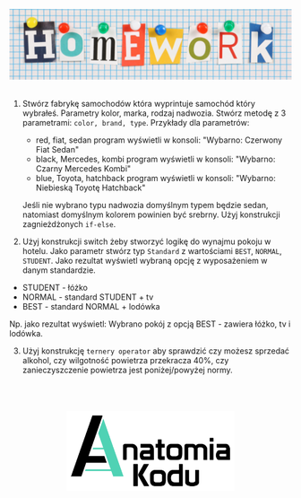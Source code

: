<p align="center">
    <img src="../images/homework.png" width="800">
    <br/><br/>
</p>

1. Stwórz fabrykę samochodów która wyprintuje samochód który wybrałeś. Parametry kolor, marka, rodzaj nadwozia. Stwórz metodę z 3 parametrami: `color, brand, type`. Przykłady dla parametrów:
   - red, fiat, sedan program wyświetli w konsoli: "Wybarno: Czerwony Fiat Sedan"
   - black, Mercedes, kombi program wyświetli w konsoli: "Wybarno: Czarny Mercedes Kombi"
   - blue, Toyota, hatchback program wyświetli w konsoli: "Wybarno: Niebieską Toyotę Hatchback"

   Jeśli nie wybrano typu nadwozia domyślnym typem będzie sedan, natomiast domyślnym kolorem powinien być srebrny. Użyj konstrukcji zagnieżdżonych `if-else`.


2. Użyj konstrukcji switch żeby stworzyć logikę do wynajmu pokoju w hotelu. Jako parametr stwórz typ `Standard` z wartościami `BEST`, `NORMAL`, `STUDENT`. Jako rezultat wyświetl wybraną opcję z wyposażeniem w danym standardzie.
 - STUDENT - łóżko
 - NORMAL - standard STUDENT + tv
 - BEST - standard NORMAL + lodówka

Np. jako rezultat wyświetl: Wybrano pokój z opcją BEST - zawiera łóżko, tv i lodówka. 


3. Użyj konstrukcję `ternery operator` aby sprawdzić czy możesz sprzedać alkohol, czy wilgotność powietrza przekracza 40%, czy zanieczyszczenie powietrza jest poniżej/powyżej normy.

<p align="center">
    <br/><br/><br/>
    <img src="../images/logo-ak.png" width="300">
</p>